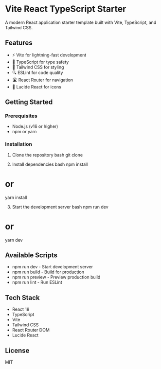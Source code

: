 # Vite React TypeScript Starter

A modern React application starter template built with Vite, TypeScript, and Tailwind CSS.

## Features

- ⚡ Vite for lightning-fast development
- 🎯 TypeScript for type safety
- 🎨 Tailwind CSS for styling
- 🔍 ESLint for code quality
- 🛣 React Router for navigation
- 🎨 Lucide React for icons

## Getting Started

### Prerequisites

- Node.js (v16 or higher)
- npm or yarn

### Installation

1. Clone the repository
bash
git clone <repository-url>


2. Install dependencies
bash
npm install
# or
yarn install


3. Start the development server
bash
npm run dev
# or
yarn dev


## Available Scripts

- npm run dev - Start development server
- npm run build - Build for production
- npm run preview - Preview production build
- npm run lint - Run ESLint

## Tech Stack

- React 18
- TypeScript
- Vite
- Tailwind CSS
- React Router DOM
- Lucide React

## License

MIT
